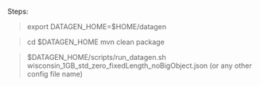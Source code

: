Steps:
> export DATAGEN_HOME=$HOME/datagen

> cd $DATAGEN_HOME
> mvn clean package 

> $DATAGEN_HOME/scripts/run_datagen.sh wisconsin_1GB_std_zero_fixedLength_noBigObject.json (or any other config file name)
